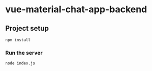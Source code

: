 # vue-material-chat-app-backend

## Project setup
```
npm install
```

### Run the server
```
node index.js
```
